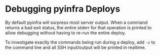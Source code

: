 # Debugging pyinfra Deploys

By default pyinfra will surpress most server output. When a command returns a bad exit status, the entire stderr for that operation is printed to allow debugging without having to re-run the entire deploy.

To investigate exactly the commands being run during a deploy, add `-v` to the command line and all SSH input/output will be printed in realtime.
